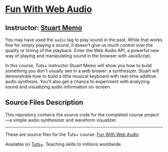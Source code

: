 # [Fun With Web Audio][published url]
## Instructor: [Stuart Memo][instructor url]


You may have used the `audio` tag to play sound in the past. While that works fine for simply playing a sound, it doesn't give us much control over the quality or timing of the playback. Enter the Web Audio API, a powerful new way of playing and manipulating sound in the browser with JavaScript. 

In this course, Tuts+ instructor Stuart Memo will show you how to build something you don't usually see in a web brower: a synthesizer. Stuart will demonstrate how to build a little musical keyboard with real-time additive audio synthesis. You'll also get a chance to experiment with analyzing sound and visualizing audio information on-screen.


## Source Files Description


This repository contains the source code for the completed course project—a simple audio synthesizer and waveform visualizer.


------

These are source files for the Tuts+ course: [Fun With Web Audio][published url]

Available on [Tuts+](https://tutsplus.com). Teaching skills to millions worldwide.

[published url]: https://code.tutsplus.com/courses/fun-with-web-audio
[instructor url]: https://tutsplus.com/authors/stuart-memo
